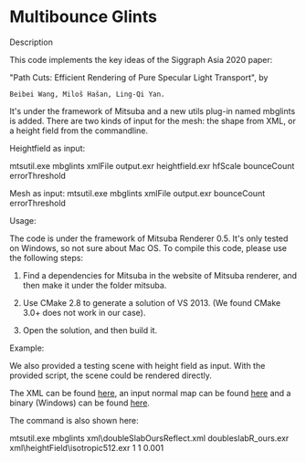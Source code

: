 # Multibounce Glints

Description

This code implements the key ideas of the Siggraph Asia 2020 paper:

"Path Cuts: Efficient Rendering of Pure Specular Light Transport", by

	Beibei Wang, Miloš Hašan, Ling-Qi Yan.

It's under the framework of Mitsuba and a new utils plug-in named mbglints is added. There are two kinds of input for the mesh: the shape from XML, or a height field from the commandline.

Heightfield as input:

mtsutil.exe mbglints xmlFile output.exr heightfield.exr hfScale bounceCount errorThreshold

Mesh as input:
mtsutil.exe mbglints xmlFile output.exr bounceCount errorThreshold

Usage:

The code is under the framework of Mitsuba Renderer 0.5. It's only tested on Windows, so not sure about Mac OS. To compile this code, please use the following steps:

1. Find a dependencies for Mitsuba in the website of Mitsuba renderer, and then make it under the folder mitsuba.

2. Use CMake 2.8 to generate a solution of VS 2013. (We found CMake 3.0+ does not work in our case). 

3. Open the solution, and then build it. 


Example:

We also provided a testing scene with height field as input. With the provided script, the scene could be rendered directly.

The XML can be found [here](scene/XML/doubleSlabOursReflect.xml), an input normal map can be found [here](scene/XML/heightfield/isotropic512.exr) and a binary (Windows) can be found [here](scene/Release). 

The command is also shown here:

mtsutil.exe mbglints xml\doubleSlabOursReflect.xml doubleslabR_ours.exr  xml\heightField\isotropic512.exr 1 1 0.001
